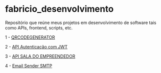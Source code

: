 # fabricio_desenvolvimento
Repositório que reúne meus projetos em desenvolvimento de software tais como APIs, frontend, scripts, etc.

1 - [QRCODEGENERATOR](https://github.com/Orion-Hunter/qrcodegenerator)


2 - [API Autenticação com JWT](https://github.com/Orion-Hunter/jwt-auth)

3 - [API SALA DO EMPREENDEDOR](https://github.com/Orion-Hunter/SalaDoEmpreendedor-PrefeituraDeMarab-)

4 - [Email Sender SMTP](https://github.com/Orion-Hunter/email_sender)
